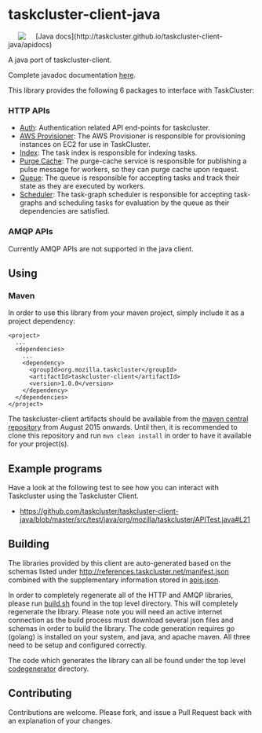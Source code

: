 # taskcluster-client-java

<img hspace="20" align="left" src="https://tools.taskcluster.net/lib/assets/taskcluster-120.png" />
[Java docs](http://taskcluster.github.io/taskcluster-client-java/apidocs)

A java port of taskcluster-client.

Complete javadoc documentation [here](http://taskcluster.github.io/taskcluster-client-java/apidocs).

This library provides the following 6 packages to interface with TaskCluster:

### HTTP APIs

* [Auth](http://taskcluster.github.io/taskcluster-client-java/apidocs/org/mozilla/taskcluster/client/auth/Auth.html): Authentication related API end-points for taskcluster.
* [AWS Provisioner](http://taskcluster.github.io/taskcluster-client-java/apidocs/org/mozilla/taskcluster/client/awsprovisioner/AwsProvisioner.html): The AWS Provisioner is responsible for provisioning instances on EC2 for use in TaskCluster.
* [Index](http://taskcluster.github.io/taskcluster-client-java/apidocs/org/mozilla/taskcluster/client/index/Index.html): The task index is responsible for indexing tasks.
* [Purge Cache](http://taskcluster.github.io/taskcluster-client-java/apidocs/org/mozilla/taskcluster/client/purgecache/PurgeCache.html): The purge-cache service is responsible for publishing a pulse message for workers, so they can purge cache upon request.
* [Queue](http://taskcluster.github.io/taskcluster-client-java/apidocs/org/mozilla/taskcluster/client/queue/Queue.html): The queue is responsible for accepting tasks and track their state as they are executed by workers.
* [Scheduler](http://taskcluster.github.io/taskcluster-client-java/apidocs/org/mozilla/taskcluster/client/scheduler/Scheduler.html): The task-graph scheduler is responsible for accepting task-graphs and scheduling tasks for evaluation by the queue as their dependencies are satisfied.

### AMQP APIs

Currently AMQP APIs are not supported in the java client.

## Using

### Maven

In order to use this library from your maven project, simply include it as a project dependency:

```
<project>
  ...
  <dependencies>
    ...
    <dependency>
      <groupId>org.mozilla.taskcluster</groupId>
      <artifactId>taskcluster-client</artifactId>
      <version>1.0.0</version>
    </dependency>
  </dependencies>
</project>
```

The taskcluster-client artifacts should be available from the [maven central repository](http://central.sonatype.org/) from August 2015 onwards. Until then, it is recommended to clone this repository and run `mvn clean install` in order to have it available for your project(s).

## Example programs

Have a look at the following test to see how you can interact with Taskcluster using the Taskcluster Client.

* https://github.com/taskcluster/taskcluster-client-java/blob/master/src/test/java/org/mozilla/taskcluster/APITest.java#L21

## Building

The libraries provided by this client are auto-generated based on the schemas listed under
http://references.taskcluster.net/manifest.json combined with the supplementary information stored in
[apis.json](https://github.com/taskcluster/taskcluster-client-java/blob/master/codegenerator/model/apis.json).

In order to completely regenerate all of the HTTP and AMQP libraries, please run [build.sh](https://github.com/taskcluster/taskcluster-client-java/blob/master/build.sh)
found in the top level directory. This will completely regenerate the library. Please note you will need an active internet connection as the build process must
download several json files and schemas in order to build the library. The code generation requires go (golang) is installed on your system, and java, and apache maven. All three need to be setup and configured correctly.

The code which generates the library can all be found under the top level [codegenerator](https://github.com/taskcluster/taskcluster-client-java/tree/master/codegenerator)
directory.

## Contributing

Contributions are welcome. Please fork, and issue a Pull Request back with an explanation of your changes.
